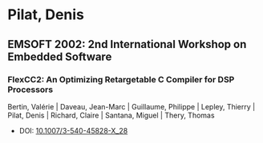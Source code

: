# Pilat, Denis

## EMSOFT 2002: 2nd International Workshop on Embedded Software

### FlexCC2: An Optimizing Retargetable C Compiler for DSP Processors
Bertin, Valérie | Daveau, Jean-Marc | Guillaume, Philippe | Lepley, Thierry | Pilat, Denis | Richard, Claire | Santana, Miguel | Thery, Thomas
* DOI: [10.1007/3-540-45828-X_28](https://doi.org/10.1007/3-540-45828-X_28)

